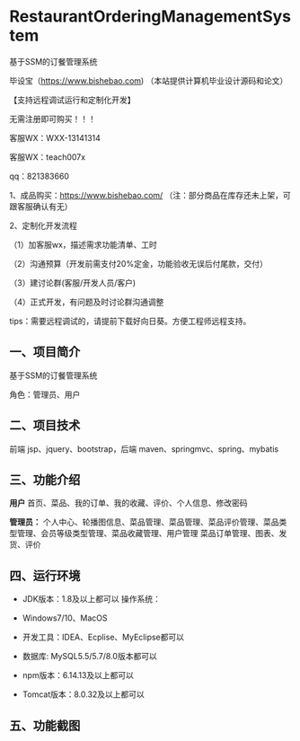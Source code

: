 # RestaurantOrderingManagementSystem
 基于SSM的订餐管理系统

毕设宝（https://www.bishebao.com) （本站提供计算机毕业设计源码和论文）

【支持远程调试运行和定制化开发】

无需注册即可购买！！！

客服WX：WXX-13141314

客服WX：teach007x

qq：821383660


1、成品购买：https://www.bishebao.com/ （注：部分商品在库存还未上架，可跟客服确认有无）

2、定制化开发流程

（1）加客服wx，描述需求功能清单、工时

（2）沟通预算（开发前需支付20%定金，功能验收无误后付尾款，交付）

（3）建讨论群(客服/开发人员/客户)

（4）正式开发，有问题及时讨论群沟通调整

tips：需要远程调试的，请提前下载好向日葵。方便工程师远程支持。

<h2>一、项目简介</h2>
基于SSM的订餐管理系统

角色：管理员、用户
<h2>二、项目技术</h2>
前端 jsp、jquery、bootstrap，后端 maven、springmvc、spring、mybatis
<h2>三、功能介绍</h2>
<div class="markdown-heading" dir="auto">

<strong>用户</strong>
首页、菜品、我的订单、我的收藏、评价、个人信息、修改密码

<strong>管理员：</strong>
个人中心、轮播图信息、菜品管理、菜品管理、菜品评价管理、菜品类型管理、会员等级类型管理、菜品收藏管理、用户管理 菜品订单管理、图表、发货、评价

</div>
<h2>四、运行环境</h2>
<ul dir="auto">
 	<li>
<p dir="auto">JDK版本：1.8及以上都可以 操作系统：</p>
</li>
 	<li>
<p dir="auto">Windows7/10、MacOS</p>
</li>
 	<li>
<p dir="auto">开发工具：IDEA、Ecplise、MyEclipse都可以</p>
</li>
 	<li>
<p dir="auto">数据库: MySQL5.5/5.7/8.0版本都可以</p>
</li>
 	<li>
<p dir="auto">npm版本：6.14.13及以上都可以</p>
</li>
 	<li>
<p dir="auto">Tomcat版本：8.0.32及以上都可以</p>
</li>
</ul>
<h2>五、功能截图</h2>
<img class="aligncenter size-full wp-image" src="https://www.bishebao.com/wp-content/uploads/2024/08/基于ssm+jsp的订餐管理系统(含配套论文+开题报告+任务书等)/result/image_3_1.png" alt="" />
<img class="aligncenter size-full wp-image" src="https://www.bishebao.com/wp-content/uploads/2024/08/基于ssm+jsp的订餐管理系统(含配套论文+开题报告+任务书等)/result/image_4_2.png" alt="" />
<img class="aligncenter size-full wp-image" src="https://www.bishebao.com/wp-content/uploads/2024/08/基于ssm+jsp的订餐管理系统(含配套论文+开题报告+任务书等)/result/image_5_3.png" alt="" />
<img class="aligncenter size-full wp-image" src="https://www.bishebao.com/wp-content/uploads/2024/08/基于ssm+jsp的订餐管理系统(含配套论文+开题报告+任务书等)/result/image_6_4.png" alt="" />
<img class="aligncenter size-full wp-image" src="https://www.bishebao.com/wp-content/uploads/2024/08/基于ssm+jsp的订餐管理系统(含配套论文+开题报告+任务书等)/result/image_7_5.png" alt="" />
<img class="aligncenter size-full wp-image" src="https://www.bishebao.com/wp-content/uploads/2024/08/基于ssm+jsp的订餐管理系统(含配套论文+开题报告+任务书等)/result/image_8_6.png" alt="" />
<img class="aligncenter size-full wp-image" src="https://www.bishebao.com/wp-content/uploads/2024/08/基于ssm+jsp的订餐管理系统(含配套论文+开题报告+任务书等)/result/image_9_7.png" alt="" />